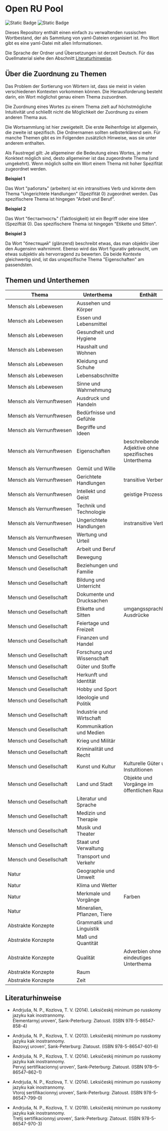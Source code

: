 # Open RU Pool

![Static Badge](https://img.shields.io/badge/Data-YAML-%23CB171E?style=flat-square)
![Static Badge](https://img.shields.io/badge/Script-Python3-%233776AB?style=flat-square)

Dieses Repository enthält einen einfach zu verwaltenden russischen Wortbestand, der als Sammlung von yaml-Dateien organisiert ist. Pro Wort gibt es eine yaml-Datei mit allen Informationen.

Die Sprache der Ordner und Übersetzungen ist derzeit Deutsch. Für das Quellmaterial siehe den Abschnitt [Literaturhinweise](#Literaturhinweise).

## Über die Zuordnung zu Themen

Das Problem der Sortierung von Wörtern ist, dass sie meist in vielen verschiedenen Kontexten vorkommen können.
Die Herausforderung besteht darin, ein Wort möglichst genau einem Thema zuzuordnen.

Die Zuordnung eines Wortes zu einem Thema zielt auf höchstmögliche Intuitivität und schließt nicht die Möglichkeit der Zuordnung zu einem anderen Thema aus.

Die Wortsammlung ist hier zweigeteilt.
Die erste Reihenfolge ist allgemein, die zweite ist spezifisch.
Die Ordnernamen sollten selbsterklärend sein.
Für manche Themen gibt es im Folgenden zusätzlich Hinweise, was sie unter anderem enthalten.

Als Faustregel gilt: Je allgemeiner die Bedeutung eines Wortes, je mehr Konktext möglich sind, desto allgemeiner ist das zugeordnete Thema (und umgekehrt).
Wenn möglich sollte ein Wort einem Thema mit hoher Spezifität zugeordnet werden.

**Beispiel 1**

Das Wort "работать" (arbeiten) ist ein intransitives Verb und könnte dem Thema "Ungerichtete Handlungen" (Spezifität 0) zugeordnet werden. Das spezifischere Thema ist hingegen "Arbeit und Beruf".

**Beispiel 2**

Das Wort "бестактность" (Taktlosigkeit) ist ein Begriff oder eine Idee (Speziftiät 0). Das spezifischere Thema ist hingegen "Etikette und Sitten".

**Beispiel 3**

Da Wort "блестящий" (glänzend) beschreibt etwas, das man objektiv über den Augensinn wahrnimmt. Ebenso wird das Wort figurativ gebraucht, um etwas subjektiv als hervorragend zu bewerten. Da beide Kontexte gleichwertig sind, ist das unspezifische Thema "Eigenschaften" am passendsten.

## Themen und Unterthemen

| Thema                              | Unterthema                  | Enthält                                              | Spezifität |
| ---------------------------------- | --------------------------- | ---------------------------------------------------- | ---------: |
| Mensch als Lebewesen               | Aussehen und Körper         |                                                      |          3 |
| Mensch als Lebewesen               | Essen und Lebensmittel      |                                                      |          3 |
| Mensch als Lebewesen               | Gesundheit und Hygiene      |                                                      |          3 |
| Mensch als Lebewesen               | Haushalt und Wohnen         |                                                      |          3 |
| Mensch als Lebewesen               | Kleidung und Schuhe         |                                                      |          3 |
| Mensch als Lebewesen               | Lebensabschnitte            |                                                      |          3 |
| Mensch als Lebewesen               | Sinne und Wahrnehmung       |                                                      |          3 |
| Mensch&#160;als&#160;Vernunftwesen | Ausdruck und Handeln        |                                                      |          3 |
| Mensch&#160;als&#160;Vernunftwesen | Bedürfnisse und Gefühle     |                                                      |          3 |
| Mensch&#160;als&#160;Vernunftwesen | Begriffe und Ideen          |                                                      |          0 |
| Mensch&#160;als&#160;Vernunftwesen | Eigenschaften               | beschreibende Adjektive ohne spezifisches Unterthema |          0 |
| Mensch&#160;als&#160;Vernunftwesen | Gemüt und Wille             |                                                      |          3 |
| Mensch&#160;als&#160;Vernunftwesen | Gerichtete Handlungen       | transitive Verben                                    |          0 |
| Mensch&#160;als&#160;Vernunftwesen | Intellekt und Geist         | geistige Prozesse                                    |          2 |
| Mensch&#160;als&#160;Vernunftwesen | Technik und Technologie     |                                                      |          3 |
| Mensch&#160;als&#160;Vernunftwesen | Ungerichtete Handlungen     | instransitive Verben                                 |          0 |
| Mensch&#160;als&#160;Vernunftwesen | Wertung und Urteil          |                                                      |          1 |
| Mensch und Gesellschaft            | Arbeit und Beruf            |                                                      |          2 |
| Mensch und Gesellschaft            | Bewegung                    |                                                      |          3 |
| Mensch und Gesellschaft            | Beziehungen und Familie     |                                                      |          3 |
| Mensch und Gesellschaft            | Bildung und Unterricht      |                                                      |          3 |
| Mensch und Gesellschaft            | Dokumente und Drucksachen   |                                                      |          3 |
| Mensch und Gesellschaft            | Etikette und Sitten         | umgangssprachliche Ausdrücke                         |          3 |
| Mensch und Gesellschaft            | Feiertage und Freizeit      |                                                      |          3 |
| Mensch und Gesellschaft            | Finanzen und Handel         |                                                      |          3 |
| Mensch und Gesellschaft            | Forschung und Wissenschaft  |                                                      |          3 |
| Mensch und Gesellschaft            | Güter und Stoffe            |                                                      |          3 |
| Mensch und Gesellschaft            | Herkunft und Identität      |                                                      |          3 |
| Mensch und Gesellschaft            | Hobby und Sport             |                                                      |          3 |
| Mensch und Gesellschaft            | Ideologie und Politik       |                                                      |          3 |
| Mensch und Gesellschaft            | Industrie und Wirtschaft    |                                                      |          3 |
| Mensch und Gesellschaft            | Kommunikation und Medien    |                                                      |          3 |
| Mensch und Gesellschaft            | Krieg und Militär           |                                                      |          3 |
| Mensch und Gesellschaft            | Kriminalität und Recht      |                                                      |          3 |
| Mensch und Gesellschaft            | Kunst und Kultur            | Kulturelle Güter und Instutitionen                   |          3 |
| Mensch und Gesellschaft            | Land und Stadt              | Objekte und Vorgänge im öffentlichen Raum            |          3 |
| Mensch und Gesellschaft            | Literatur und Sprache       |                                                      |          3 |
| Mensch und Gesellschaft            | Medizin und Therapie        |                                                      |          3 |
| Mensch und Gesellschaft            | Musik und Theater           |                                                      |          3 |
| Mensch und Gesellschaft            | Staat und Verwaltung        |                                                      |          3 |
| Mensch und Gesellschaft            | Transport und Verkehr       |                                                      |          3 |
| Natur                              | Geographie und Umwelt       |                                                      |          3 |
| Natur                              | Klima und Wetter            |                                                      |          3 |
| Natur                              | Merkmale und Vorgänge       | Farben                                               |          2 |
| Natur                              | Mineralien, Pflanzen, Tiere |                                                      |          3 |
| Abstrakte Konzepte                 | Grammatik und Linguistik    |                                                      |          3 |
| Abstrakte Konzepte                 | Maß und Quantität           |                                                      |          1 |
| Abstrakte Konzepte                 | Qualität                    | Adverbien ohne eindeutiges Unterthema                |          1 |
| Abstrakte Konzepte                 | Raum                        |                                                      |          1 |
| Abstrakte Konzepte                 | Zeit                        |                                                      |          1 |

## Literaturhinweise

- Andrjuša, N. P., Kozlova, T. V. (2014). Leksičeskij minimum po russkomy jazyku kak inostrannomy.<br>Ėlementarnyj uroven', Sank-Peterburg: Zlatoust. (ISBN 978-5-86547-858-4)

- Andrjuša, N. P., Kozlova, T. V. (2013). Leksičeskij minimum po russkomy jazyku kak inostrannomy.<br>Bazovyj uroven', Sank-Peterburg: Zlatoust. (ISBN 978-5-86547-601-6)

- Andrjuša, N. P., Kozlova, T. V. (2014). Leksičeskij minimum po russkomy jazyku kak inostrannomy.<br>Pervyj sertifikacionnyj uroven', Sank-Peterburg: Zlatoust. (ISBN 978–5–86547–862–1)

- Andrjuša, N. P., Kozlova, T. V. (2014). Leksičeskij minimum po russkomy jazyku kak inostrannomy.<br>Vtoroj sertifikacionnyj uroven', Sank-Peterburg: Zlatoust. (ISBN 978-5-86547-799-0)

- Andrjuša, N. P., Kozlova, T. V. (2019). Leksičeskij minimum po russkomy jazyku kak inostrannomy.<br>Tretij sertifikacionnyj uroven', Sank-Peterburg: Zlatoust. (ISBN 978-5-86547-970-3)

<!-- - [udarenie.ru](https://udarenieru.ru/index.php): Grammatičeskij slovar'.   -->
